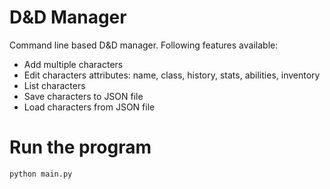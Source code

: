 # D&D Manager

Command line based D&D manager. Following features available:

* Add multiple characters 
* Edit characters attributes: name, class, history, stats, abilities, inventory
* List characters 
* Save characters to JSON file
* Load characters from JSON file

# Run the program

```
python main.py
```